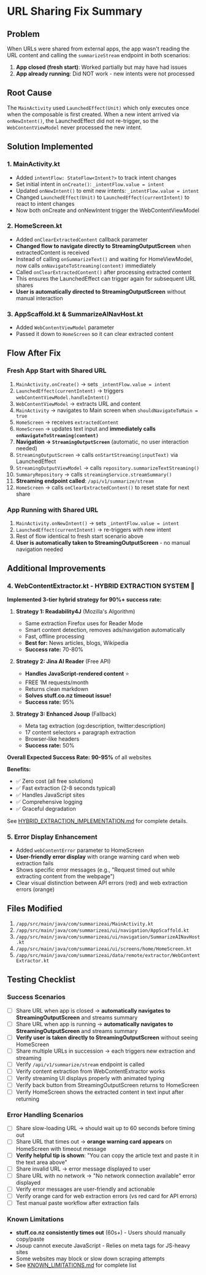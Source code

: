 # URL Sharing Fix Summary

## Problem
When URLs were shared from external apps, the app wasn't reading the URL content and calling the `summarizeStream` endpoint in both scenarios:
1. **App closed (fresh start)**: Worked partially but may have had issues
2. **App already running**: Did NOT work - new intents were not processed

## Root Cause
The `MainActivity` used `LaunchedEffect(Unit)` which only executes once when the composable is first created. When a new intent arrived via `onNewIntent()`, the LaunchedEffect did not re-trigger, so the `WebContentViewModel` never processed the new intent.

## Solution Implemented

### 1. MainActivity.kt
- Added `intentFlow: StateFlow<Intent?>` to track intent changes
- Set initial intent in `onCreate()`: `_intentFlow.value = intent`
- Updated `onNewIntent()` to emit new intents: `_intentFlow.value = intent`
- Changed `LaunchedEffect(Unit)` to `LaunchedEffect(currentIntent)` to react to intent changes
- Now both onCreate and onNewIntent trigger the WebContentViewModel

### 2. HomeScreen.kt
- Added `onClearExtractedContent` callback parameter
- **Changed flow to navigate directly to StreamingOutputScreen** when extractedContent is received
- Instead of calling `onSummarizeText()` and waiting for HomeViewModel, now calls `onNavigateToStreaming(content)` immediately
- Called `onClearExtractedContent()` after processing extracted content
- This ensures the LaunchedEffect can trigger again for subsequent URL shares
- **User is automatically directed to StreamingOutputScreen** without manual interaction

### 3. AppScaffold.kt & SummarizeAINavHost.kt
- Added `WebContentViewModel` parameter
- Passed it down to `HomeScreen` so it can clear extracted content

## Flow After Fix

### Fresh App Start with Shared URL
1. `MainActivity.onCreate()` → sets `_intentFlow.value = intent`
2. `LaunchedEffect(currentIntent)` → triggers `webContentViewModel.handleIntent()`
3. `WebContentViewModel` → extracts URL and content
4. `MainActivity` → navigates to Main screen when `shouldNavigateToMain = true`
5. `HomeScreen` → receives `extractedContent`
6. `HomeScreen` → updates text input and **immediately calls `onNavigateToStreaming(content)`**
7. **Navigation → `StreamingOutputScreen`** (automatic, no user interaction needed)
8. `StreamingOutputScreen` → calls `onStartStreaming(inputText)` via LaunchedEffect
9. `StreamingOutputViewModel` → calls `repository.summarizeTextStreaming()`
10. `SummaryRepository` → calls `streamingService.streamSummary()`
11. **Streaming endpoint called**: `/api/v1/summarize/stream`
12. `HomeScreen` → calls `onClearExtractedContent()` to reset state for next share

### App Running with Shared URL
1. `MainActivity.onNewIntent()` → sets `_intentFlow.value = intent`
2. `LaunchedEffect(currentIntent)` → re-triggers with new intent
3. Rest of flow identical to fresh start scenario above
4. **User is automatically taken to StreamingOutputScreen** - no manual navigation needed

## Additional Improvements

### 4. WebContentExtractor.kt - **HYBRID EXTRACTION SYSTEM** 🚀
**Implemented 3-tier hybrid strategy for 90%+ success rate:**

1. **Strategy 1: Readability4J** (Mozilla's Algorithm)
   - Same extraction Firefox uses for Reader Mode
   - Smart content detection, removes ads/navigation automatically
   - Fast, offline processing
   - **Best for:** News articles, blogs, Wikipedia
   - **Success rate:** 70-80%

2. **Strategy 2: Jina AI Reader** (Free API)
   - **Handles JavaScript-rendered content** ⭐
   - FREE 1M requests/month
   - Returns clean markdown
   - **Solves stuff.co.nz timeout issue!**
   - **Success rate:** 95%

3. **Strategy 3: Enhanced Jsoup** (Fallback)
   - Meta tag extraction (og:description, twitter:description)
   - 17 content selectors + paragraph extraction
   - Browser-like headers
   - **Success rate:** 50%

**Overall Expected Success Rate:** **90-95%** of all websites

**Benefits:**
- ✅ Zero cost (all free solutions)
- ✅ Fast extraction (2-8 seconds typical)
- ✅ Handles JavaScript sites
- ✅ Comprehensive logging
- ✅ Graceful degradation

See [HYBRID_EXTRACTION_IMPLEMENTATION.md](./HYBRID_EXTRACTION_IMPLEMENTATION.md) for complete details.

### 5. Error Display Enhancement
- Added `webContentError` parameter to HomeScreen
- **User-friendly error display** with orange warning card when web extraction fails
- Shows specific error messages (e.g., "Request timed out while extracting content from the webpage")
- Clear visual distinction between API errors (red) and web extraction errors (orange)

## Files Modified
1. `/app/src/main/java/com/summarizeai/MainActivity.kt`
2. `/app/src/main/java/com/summarizeai/ui/navigation/AppScaffold.kt`
3. `/app/src/main/java/com/summarizeai/ui/navigation/SummarizeAINavHost.kt`
4. `/app/src/main/java/com/summarizeai/ui/screens/home/HomeScreen.kt`
5. `/app/src/main/java/com/summarizeai/data/remote/extractor/WebContentExtractor.kt`

## Testing Checklist

### Success Scenarios
- [ ] Share URL when app is closed → **automatically navigates to StreamingOutputScreen** and streams summary
- [ ] Share URL when app is running → **automatically navigates to StreamingOutputScreen** and streams summary
- [ ] **Verify user is taken directly to StreamingOutputScreen** without seeing HomeScreen
- [ ] Share multiple URLs in succession → each triggers new extraction and streaming
- [ ] Verify `/api/v1/summarize/stream` endpoint is called
- [ ] Verify content extraction from WebContentExtractor works
- [ ] Verify streaming UI displays properly with animated typing
- [ ] Verify back button from StreamingOutputScreen returns to HomeScreen
- [ ] Verify HomeScreen shows the extracted content in text input after returning

### Error Handling Scenarios
- [ ] Share slow-loading URL → should wait up to 60 seconds before timing out
- [ ] Share URL that times out → **orange warning card appears** on HomeScreen with timeout message
- [ ] **Verify helpful tip is shown**: "You can copy the article text and paste it in the text area above"
- [ ] Share invalid URL → error message displayed to user
- [ ] Share URL with no network → "No network connection available" error displayed
- [ ] Verify error messages are user-friendly and actionable
- [ ] Verify orange card for web extraction errors (vs red card for API errors)
- [ ] Test manual paste workflow after extraction fails

### Known Limitations
- **stuff.co.nz consistently times out** (60s+) - Users should manually copy/paste
- Jsoup cannot execute JavaScript - Relies on meta tags for JS-heavy sites
- Some websites may block or slow down scraping attempts
- See [KNOWN_LIMITATIONS.md](./KNOWN_LIMITATIONS.md) for complete list

